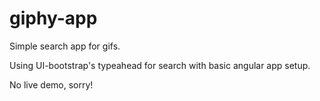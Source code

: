 # giphy-app

Simple search app for gifs.

Using UI-bootstrap's typeahead for search with basic angular app setup.

No live demo, sorry!


